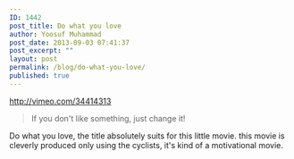 ```yaml
---
ID: 1442
post_title: Do what you love
author: Yoosuf Muhammad
post_date: 2013-09-03 07:41:37
post_excerpt: ""
layout: post
permalink: /blog/do-what-you-love/
published: true
---
```

http://vimeo.com/34414313



<blockquote>If you don't like something, just change it!
</blockquote>


Do what you love, the title absolutely suits for this little movie. this movie is cleverly produced only using the cyclists, it's kind of a motivational movie.
